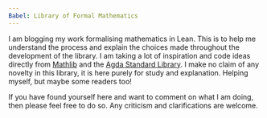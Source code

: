 ```yaml
---
Babel: Library of Formal Mathematics
---
```


I am blogging my work formalising mathematics in Lean. This is to help me understand the process and explain the choices made throughout the development of the library. I am taking a lot of inspiration and code ideas directly from [Mathlib](https://github.com/leanprover-community/mathlib4) and the [Agda Standard Library](https://github.com/agda/agda-stdlib). I make no claim of any novelty in this library, it is here purely for study and explanation. Helping myself, but maybe some readers too!

If you have found yourself here and want to comment on what I am doing, then please feel free to do so. Any criticism and clarifications are welcome.
